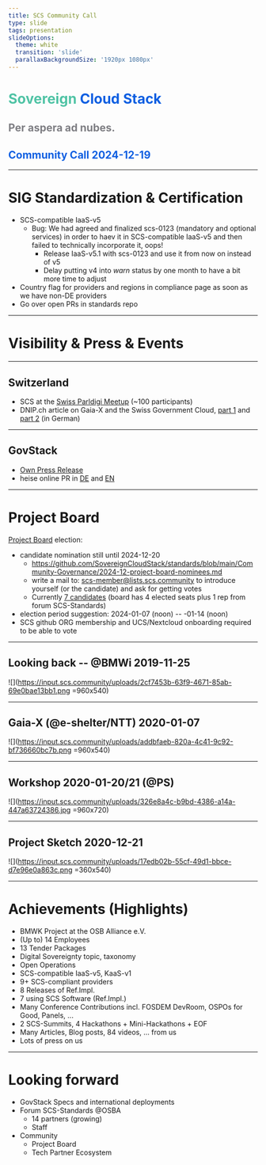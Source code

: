 ```yaml
---
title: SCS Community Call
type: slide
tags: presentation
slideOptions:
  theme: white
  transition: 'slide'
  parallaxBackgroundSize: '1920px 1080px'
---
```



<style>
    .slides h1 {
        font-size: 32px;
        font-family: lato;
        color: "#50c3a5";
    }
    .slides h2 {
        color: "#0f5fe1";
        font-size: 28px;
        font-family: lato;
    }
    .slides h3, .slides h4 {
        font-size: 20px;
        font-family: lato;
    }
    .slides li {
        font-size: 16px;
        font-family: lato;
    }
    .slides p {
        font-size: 16px;
        font-family: lato;
    }
    .slides ul {
        display: block!important;
    }
</style>

<!-- .slide: data-background="https://input.scs.community/uploads/87891d7b-61c5-46c4-bd1f-b0955f533728.png" -->


<!-- Ease preperation with the template: https://github.com/SovereignCloudStack/minutes/tree/main/community-call/template.md -->

# <font color="#50c3a5" style="text-shadow: -1px 1px 0 #FFF, 1px 1px 0 #FFF, 1px -1px 0 #FFF, -1px -1px 0 #FFF;">Sovereign</font> <font color="#0f5fe1" style="text-shadow: -1px 1px 0 #FFF, 1px 1px 0 #FFF, 1px -1px 0 #FFF, -1px -1px 0 #FFF;">Cloud Stack</font>
<!--## <font color="#7D7D82" style="text-shadow: -1px 1px 0 #FFF, 1px 1px 0 #FFF, 1px -1px 0 #FFF, -1px -1px 0 #FFF;">One platform – standardized, built and operated by many.</font>-->
## <font color="#7D7D82" style="text-shadow: -1px 1px 0 #FFF, 1px 1px 0 #FFF, 1px -1px 0 #FFF, -1px -1px 0 #FFF;">Per aspera ad nubes.</font>
## <font color="#0f5fe1" style="text-shadow: -1px 1px 0 #FFF, 1px 1px 0 #FFF, 1px -1px 0 #FFF, -1px -1px 0 #FFF;">Community Call 2024-12-19</font>

---

# SIG Standardization & Certification

* SCS-compatible IaaS-v5
    * Bug: We had agreed and finalized scs-0123 (mandatory and optional services) in order to haev it in SCS-compatible IaaS-v5 and then failed to technically incorporate it, oops!
        * Release IaaS-v5.1 with scs-0123 and use it from now on instead of v5
        * Delay putting v4 into *warn* status by one month to have a bit more time to adjust
* Country flag for providers and regions in compliance page as soon as we have non-DE providers
* Go over open PRs in standards repo

---

# Visibility & Press & Events

----

## Switzerland

* SCS at the [Swiss Parldigi Meetup](https://www.parldigi.ch/de/roundtable-swiss-government-cloud-und-sovereign-cloud-stack/) (~100 participants)
* DNIP.ch article on Gaia-X and the Swiss Government Cloud, [part 1](https://dnip.ch/2024/12/16/gaia-x-letzte-chance-fuer-europas-digitale-souveraenitaet-und-wie-die-schweiz-profitieren-koennte-teil-1/) and [part 2](https://dnip.ch/2024/12/17/gaia-x-letzte-chance-fur-europas-digitale-souveranitat-und-wie-die-schweiz-profitieren-konnte-teil-2/) 
 (in German)

----

## GovStack

* [Own Press Release](https://scs.community/release/2024/12/17/collaboration-scs-govstack/)
* heise online PR in [DE](https://www.heise.de/news/GovStack-veroeffentlicht-Spezifikationen-fuer-souveraene-Cloud-Infrastruktur-10206676.html) and [EN](https://www.heise.de/en/news/GovStack-publishes-specifications-for-sovereign-cloud-infrastructure-10210761.html)

---

# Project Board

[Project Board](https://docs.scs.community/standards/scs-0005-v1-project-governance) election: 
- candidate nomination still until 2024-12-20
    - https://github.com/SovereignCloudStack/standards/blob/main/Community-Governance/2024-12-project-board-nominees.md
    - write a mail to: scs-member@lists.scs.community to introduce yourself (or the candidate) and ask for getting votes
    - Currently [7 candidates](https://github.com/SovereignCloudStack/standards/blob/main/Community-Governance/2024-12-project-board-nominees.md) (board has 4 elected seats plus 1 rep from forum SCS-Standards)
- election period suggestion: 2024-01-07 (noon) -- -01-14 (noon)
- SCS github ORG membership and UCS/Nextcloud onboarding required to be able to vote

---

## Looking back -- @BMWi 2019-11-25

![](https://input.scs.community/uploads/2cf7453b-63f9-4671-85ab-69e0bae13bb1.png =960x540)

----

## Gaia-X (@e-shelter/NTT) 2020-01-07

![](https://input.scs.community/uploads/addbfaeb-820a-4c41-9c92-bf736660bc7b.png =960x540)

----

## Workshop 2020-01-20/21 (@PS)

![](https://input.scs.community/uploads/326e8a4c-b9bd-4386-a14a-447a63724386.jpg =960x720)

----

## Project Sketch 2020-12-21

![](https://input.scs.community/uploads/17edb02b-55cf-49d1-bbce-d7e96e0a863c.png =360x540)


---

# Achievements (Highlights)

* BMWK Project at the OSB Alliance e.V.
* (Up to) 14 Employees
* 13 Tender Packages
* Digital Sovereignty topic, taxonomy
* Open Operations
* SCS-compatible IaaS-v5, KaaS-v1
* 9+ SCS-compliant providers
* 8 Releases of Ref.Impl.
* 7 using SCS Software (Ref.Impl.)
* Many Conference Contributions incl. FOSDEM DevRoom, OSPOs for Good, Panels, ...
* 2 SCS-Summits, 4 Hackathons + Mini-Hackathons + EOF
* Many Articles, Blog posts, 84 videos, ... from us
* Lots of press on us

---

# Looking forward

* GovStack Specs and international deployments
* Forum SCS-Standards @OSBA
    * 14 partners (growing)
    * Staff
* Community
    * Project Board
    * Tech Partner Ecosystem
